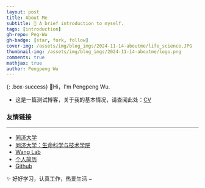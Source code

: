```yaml
---
layout: post
title: About Me
subtitle: 🤗 A brief introduction to myself.
tags: [introduction]
gh-repo: Peg-Wu
gh-badge: [star, fork, follow]
cover-img: /assets/img/blog_imgs/2024-11-14-aboutme/life_science.JPG
thumbnail-img: /assets/img/blog_imgs/2024-11-14-aboutme/logo.png
comments: true
mathjax: true
author: Pengpeng Wu
---
```


{: .box-success}
🎃Hi，I'm Pengpeng Wu. 



- 这是一篇测试博客，关于我的基本情况，请查阅此处：[CV](https://wppcv.readthedocs.io)



### 友情链接

---

- [同济大学](https://www.tongji.edu.cn/)
- [同济大学：生命科学与技术学院](https://life.tongji.edu.cn/main.htm)
- [Wang Lab](https://wanglabtongji.github.io)
- [个人简历](https://wppcv.readthedocs.io/en/latest/)
- [Github](https://github.com/Peg-Wu)



✨ 好好学习，认真工作，热爱生活 ~